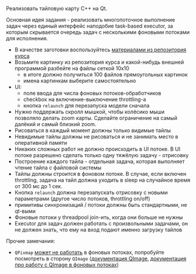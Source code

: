 Реализовать тайловую карту С++ на Qt.

Основная идея задания - реализовать многопоточное выполнение задач через единый интерфейс наподобие task-based executor, за которым скрывается очередь задач с несколькими фоновыми потоками для исполнения.

* В качестве заготовки воспользуйтесь [материалами из репозитория курса](https://github.com/ivafanas/cpp_shad_students/tree/master/2022/sem2/lab2_stub)
* Возьмите картинку из репозитория курса и какой-нибудь внешней программой разбейте на файлы сеткой 10х10
  * в итоге должно получиться 100 файлов прямоугольных картинок
  * имена картинкам выберите самостоятельно
* UI:
  * поле ввода для числа фоновых потоков-обработчиков
  * checkbox на включение-выключение throttling-а
  * кнопка `relaunch` для перезапуска модели сначала
* Нужно поддержать скролл мышкой, чтобы колёсико мыши позволяло делать zoom карты. Сделайте ограничение на самый далёкий и самый близкий zoom.
* Рисоваться в каждый момент должны только видимые тайлы
* Невидимые тайлы должны не рисоваться и не занимать место в оперативной памяти
* Никаких сложных работ не должно происходить в UI потоке. В UI потоке разрешено сделать только одну тяжёлую задачу - отрисовку
* Построение каждого тайла - отдельная задача, которая выполняет чтение тайла с файловой системы
* Тайлы должны строится в фоновом потоке. В случае, если включен throttling, задача на тайл должна уходить в sleep на случайное время от 300 мс до 1 сек.
* Кнопка `relaunch` должна перезапускать отрисовку с новыми параметрами (другое число потоков, throttling on/off)
* примитивы синхронизаций / потоки должны быть стандартными, не qt-выми
* Фоновые потоки у threadpool join-ить, когда они больше не нужны
* Executor для задач должен работать с произвольными задачами, он не должен знать, что ему на вход подают именно загрузку тайлов

Прочие замечания:

* `QPixmap` [может не работать](https://doc.qt.io/qt-5/thread-basics.html#gui-thread-and-worker-thread) в фоновых потоках, попробуйте посмотреть в сторону `QImage` ([документация QImage](https://doc.qt.io/qt-5/qimage.html), [документация про работу с QImage в фоновых потоках](https://doc-snapshots.qt.io/qt5-5.9/qtcore-threads-queuedcustomtype-example.html))

